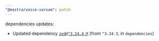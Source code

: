 ```yaml
---
"@mastra/voice-sarvam": patch
---
```

dependencies updates:
  - Updated dependency [`zod@^3.24.4` ↗︎](https://www.npmjs.com/package/zod/v/3.24.4) (from `^3.24.3`, in `dependencies`)
